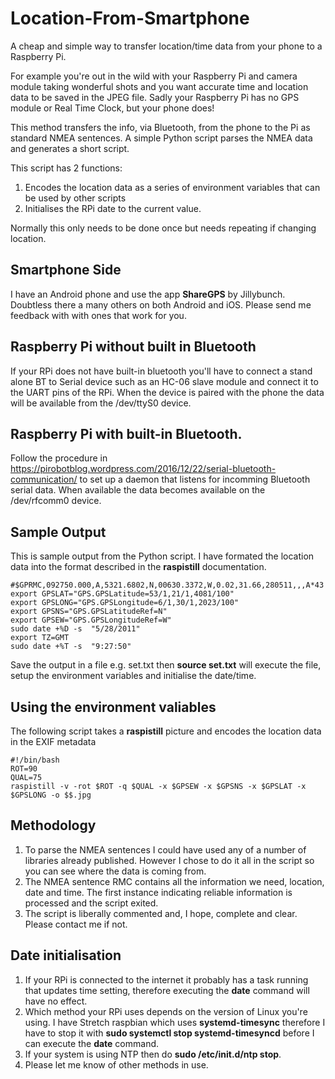 # Location-From-Smartphone
A cheap and simple way to transfer location/time data from your phone to a Raspberry Pi.

For example you're out in the wild with your Raspberry Pi and camera module taking wonderful shots and you want accurate time and location data to be saved in the JPEG file. Sadly your Raspberry Pi has no GPS module or Real Time Clock, but your phone does!

This method transfers the info, via Bluetooth, from the phone to the Pi as standard NMEA sentences. A simple Python script parses the NMEA data and generates a short script.

This script has 2 functions:
1. Encodes the location data as a series of environment variables that can be used by other scripts
2. Initialises the RPi date to the current value.

Normally this only needs to be done once but needs repeating if changing location.
## Smartphone Side
I have an Android phone and use the app **ShareGPS** by Jillybunch. Doubtless there a many others on both Android and iOS. Please send me feedback with with ones that work for you.
## Raspberry Pi without built in Bluetooth
If your RPi does not have built-in bluetooth you'll have to connect a stand alone BT to Serial device such as an HC-06 slave module and connect it to the UART pins of the RPi. When the device is paired with the phone the data will be available from the /dev/ttyS0 device.
## Raspberry Pi with built-in Bluetooth.
Follow the procedure in https://pirobotblog.wordpress.com/2016/12/22/serial-bluetooth-communication/ to set up a daemon that listens for incomming Bluetooth serial data. When available the data becomes available on the /dev/rfcomm0 device.
## Sample Output
This is sample output from the Python script. I have formated the location data into the format described in the **raspistill** documentation.
```
#$GPRMC,092750.000,A,5321.6802,N,00630.3372,W,0.02,31.66,280511,,,A*43
export GPSLAT="GPS.GPSLatitude=53/1,21/1,4081/100"
export GPSLONG="GPS.GPSLongitude=6/1,30/1,2023/100"
export GPSNS="GPS.GPSLatitudeRef=N"
export GPSEW="GPS.GPSLongitudeRef=W"
sudo date +%D -s  "5/28/2011"
export TZ=GMT
sudo date +%T -s  "9:27:50"
```
Save the output in a file e.g. set.txt then **source set.txt** will execute the file, setup the environment variables and initialise the date/time.
## Using the environment valiables
The following script takes a **raspistill** picture and encodes the location data in the EXIF metadata
```
#!/bin/bash
ROT=90
QUAL=75
raspistill -v -rot $ROT -q $QUAL -x $GPSEW -x $GPSNS -x $GPSLAT -x $GPSLONG -o $$.jpg
```
## Methodology
1. To parse the NMEA sentences I could have used any of a number of libraries already published. However I chose to do it all in the script so you can see where the data is coming from.
2. The NMEA sentence RMC contains all the information we need, location, date and time. The first instance indicating reliable information is processed and the script exited.
3. The script is liberally commented and, I hope, complete and clear. Please contact me if not.
## Date initialisation
1. If your RPi is connected to the internet it probably has a task running that updates time setting, therefore executing the **date** command will have no effect.
2. Which method your RPi uses depends on the version of Linux you're using. I have Stretch raspbian which uses **systemd-timesync** therefore I have to stop it with **sudo systemctl stop systemd-timesyncd** before I can execute the **date** command.
3. If your system is using NTP then do **sudo /etc/init.d/ntp stop**.
4. Please let me know of other methods in use.
 
